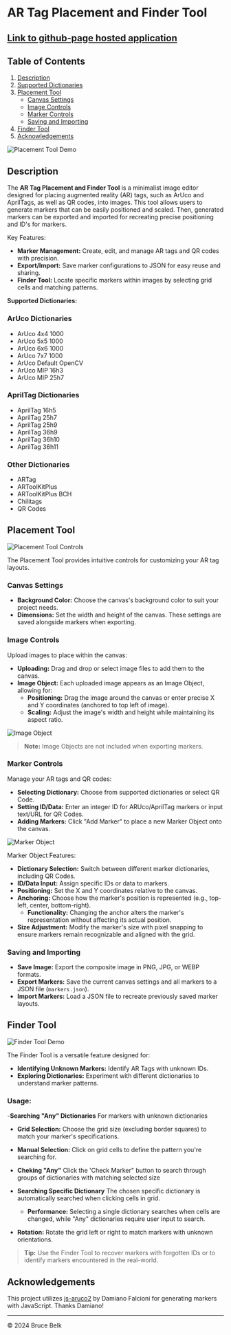 # AR Tag Placement and Finder Tool

## [Link to github-page hosted application](https://bbelk.github.io/ArUcoPlacementTool/)

## Table of Contents
1. [Description](#description)
2. [Supported Dictionaries](#supported-dictionaries)
3. [Placement Tool](#placement-tool)
   - [Canvas Settings](#canvas-settings)
   - [Image Controls](#image-controls)
   - [Marker Controls](#marker-controls)
   - [Saving and Importing](#saving-and-importing)
4. [Finder Tool](#finder-tool)
5. [Acknowledgements](#acknowledgements)

![Placement Tool Demo](./readme-images/placement_tool_img1.png "AR Tag Placement Demo")

## Description

The **AR Tag Placement and Finder Tool** is a minimalist image editor designed for placing augmented reality (AR) tags, such as ArUco and AprilTags, as well as QR codes, into images. This tool allows users to generate markers that can be easily positioned and scaled. Then, generated markers can be exported and imported for recreating precise positioning and ID's for markers.

Key Features:
- **Marker Management:** Create, edit, and manage AR tags and QR codes with precision.
- **Export/Import:** Save marker configurations to JSON for easy reuse and sharing.
- **Finder Tool:** Locate specific markers within images by selecting grid cells and matching patterns.

**Supported Dictionaries:**

### ArUco Dictionaries
- ArUco 4x4 1000
- ArUco 5x5 1000
- ArUco 6x6 1000
- ArUco 7x7 1000
- ArUco Default OpenCV
- ArUco MIP 16h3
- ArUco MIP 25h7

### AprilTag Dictionaries
- AprilTag 16h5
- AprilTag 25h7
- AprilTag 25h9
- AprilTag 36h9
- AprilTag 36h10
- AprilTag 36h11

### Other Dictionaries
- ARTag
- ARToolKitPlus
- ARToolKitPlus BCH
- Chilitags
- QR Codes

## Placement Tool

![Placement Tool Controls](./readme-images/placement_tool_controls_img.png "Placement Tool Controls")

The Placement Tool provides intuitive controls for customizing your AR tag layouts.

### Canvas Settings
- **Background Color:** Choose the canvas's background color to suit your project needs.
- **Dimensions:** Set the width and height of the canvas. These settings are saved alongside markers when exporting.

### Image Controls
Upload images to place within the canvas:
- **Uploading:** Drag and drop or select image files to add them to the canvas.
- **Image Object:** Each uploaded image appears as an Image Object, allowing for:
  - **Positioning:** Drag the image around the canvas or enter precise X and Y coordinates (anchored to top left of image).
  - **Scaling:** Adjust the image's width and height while maintaining its aspect ratio.

![Image Object](./readme-images/placement_tool_imageObj.png "Placement Tool Image Object")

> **Note:** Image Objects are not included when exporting markers.

### Marker Controls
Manage your AR tags and QR codes:
- **Selecting Dictionary:** Choose from supported dictionaries or select QR Code.
- **Setting ID/Data:** Enter an integer ID for ARUco/AprilTag markers or input text/URL for QR Codes.
- **Adding Markers:** Click "Add Marker" to place a new Marker Object onto the canvas.

![Marker Object](./readme-images/placement_tool_markerObj.png "Placement Tool Marker Object")

Marker Object Features:
- **Dictionary Selection:** Switch between different marker dictionaries, including QR Codes.
- **ID/Data Input:** Assign specific IDs or data to markers.
- **Positioning:** Set the X and Y coordinates relative to the canvas.
- **Anchoring:** Choose how the marker's position is represented (e.g., top-left, center, bottom-right).
  - **Functionality:** Changing the anchor alters the marker's representation without affecting its actual position.
- **Size Adjustment:** Modify the marker's size with pixel snapping to ensure markers remain recognizable and aligned with the grid.

### Saving and Importing
- **Save Image:** Export the composite image in PNG, JPG, or WEBP formats.
- **Export Markers:** Save the current canvas settings and all markers to a JSON file (`markers.json`).
- **Import Markers:** Load a JSON file to recreate previously saved marker layouts.

## Finder Tool

![Finder Tool Demo](./readme-images/placement_tool_finder_img1.png "Finder Tool Demo")

The Finder Tool is a versatile feature designed for:
- **Identifying Unknown Markers:** Identify AR Tags with unknown IDs.
- **Exploring Dictionaries:** Experiment with different dictionaries to understand marker patterns.

### Usage:
-**Searching "Any" Dictionaries** For markers with unknown dictionaries
- **Grid Selection:** Choose the grid size (excluding border squares) to match your marker's specifications.
- **Manual Selection:** Click on grid cells to define the pattern you're searching for.
- **Cheking "Any"** Click the 'Check Marker" button to search through groups of dictionaries with matching selected size

- **Searching Specific Dictionary** The chosen specific dictionary is automatically searched when clicking cells in grid.
  - **Performance:** Selecting a single dictionary searches when cells are changed, while "Any" dictionaries require user input to search.

- **Rotation:** Rotate the grid left or right to match markers with unknown orientations.

> **Tip:** Use the Finder Tool to recover markers with forgotten IDs or to identify markers encountered in the real-world.

## Acknowledgements

This project utilizes [js-aruco2](https://github.com/damianofalcioni/js-aruco2) by Damiano Falcioni for generating markers with JavaScript. Thanks Damiano!

---

© 2024 Bruce Belk
